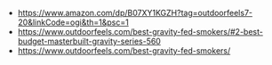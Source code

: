 - https://www.amazon.com/dp/B07XY1KGZH?tag=outdoorfeels7-20&linkCode=ogi&th=1&psc=1
- https://www.outdoorfeels.com/best-gravity-fed-smokers/#2-best-budget-masterbuilt-gravity-series-560
- https://www.outdoorfeels.com/best-gravity-fed-smokers/